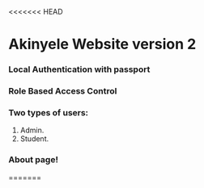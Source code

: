 <<<<<<< HEAD
# Akinyele Website version 2

### Local Authentication with passport

### Role Based Access Control

### Two types of users:
   1. Admin.
   2. Student.

### About page! 
=======
